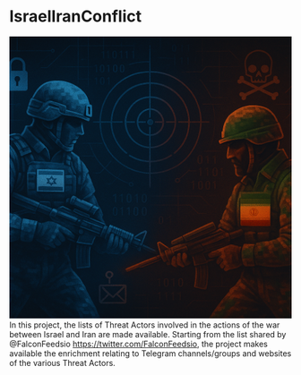 # IsraelIranConflict
![alt text](israeliran.png)
In this project, the lists of Threat Actors involved in the actions of the war between Israel and Iran are made available. Starting from the list shared by @FalconFeedsio https://twitter.com/FalconFeedsio, the project makes available the enrichment relating to Telegram channels/groups and websites of the various Threat Actors.
